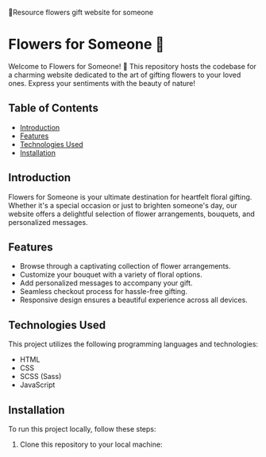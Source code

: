 💐Resource flowers gift website for someone

# Flowers for Someone 🌸

Welcome to Flowers for Someone! 🌼 This repository hosts the codebase for a charming website dedicated to the art of gifting flowers to your loved ones. Express your sentiments with the beauty of nature!

## Table of Contents
- [Introduction](#introduction)
- [Features](#features)
- [Technologies Used](#technologies-used)
- [Installation](#installation)

## Introduction

Flowers for Someone is your ultimate destination for heartfelt floral gifting. Whether it's a special occasion or just to brighten someone's day, our website offers a delightful selection of flower arrangements, bouquets, and personalized messages.

## Features

- Browse through a captivating collection of flower arrangements.
- Customize your bouquet with a variety of floral options.
- Add personalized messages to accompany your gift.
- Seamless checkout process for hassle-free gifting.
- Responsive design ensures a beautiful experience across all devices.

## Technologies Used

This project utilizes the following programming languages and technologies:
- HTML
- CSS
- SCSS (Sass)
- JavaScript

## Installation

To run this project locally, follow these steps:

1. Clone this repository to your local machine:
